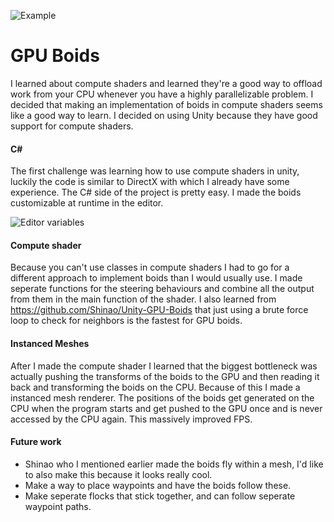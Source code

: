 ![Example](https://github.com/Dsakke/Dsakke.github.io/blob/main/images/Boids.gif)
# GPU Boids
I learned about compute shaders and learned they're a good way to offload work from your CPU whenever you have a highly parallelizable problem. I decided that making an implementation of boids in compute shaders seems like a good way to learn. I decided on using Unity because they have good support for compute shaders.

#### C# 
The first challenge was learning how to use compute shaders in unity, luckily the code is similar to DirectX with which I already have some experience. The C# side of the project is pretty easy. I made the boids customizable at runtime in the editor. 

![Editor variables](https://images2.imgbox.com/92/f3/QgEfKi01_o.png "Editor variables")

#### Compute shader
Because you can't use classes in compute shaders I had to go for a different approach to implement boids than I would usually use. I made seperate functions for the steering behaviours and combine all the output from them in the main function of the shader. I also learned from https://github.com/Shinao/Unity-GPU-Boids that just using a brute force loop to check for neighbors is the fastest for GPU boids.

#### Instanced Meshes 
After I made the compute shader I learned that the biggest bottleneck was actually pushing the transforms of the boids to the GPU and then reading it back and transforming the boids on the CPU. Because of this I made a instanced mesh renderer. The positions of the boids get generated on the CPU when the program starts and get pushed to the GPU once and is never accessed by the CPU again. This massively improved FPS.

#### Future work
- Shinao who I mentioned earlier made the boids fly within a mesh, I'd like to also make this because it looks really cool.
- Make a way to place waypoints and have the boids follow these.
- Make seperate flocks that stick together, and can follow seperate waypoint paths.


